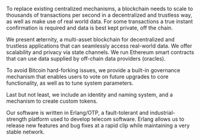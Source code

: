 To replace existing centralized mechanisms, a blockchain needs to scale to thousands of transactions per second in a decentralized and trustless way, as well as make use of real world data. For some transactions a true instant confirmation is required and data is best kept private, off the chain.

We present æternity, a multi-asset blockchain for decentralized and trustless applications that can seamlessly access real-world data. We offer scalability and privacy via state channels. We run Ethereum smart contracts that can use data supplied by off-chain data providers (oracles). 

To avoid Bitcoin hard-forking issues, we provide a built-in governance mechanism that enables users to vote on future upgrades to core functionality, as well as to tune system parameters. 

Last but not least, we include an identity and naming system, and a mechanism to create custom tokens.

Our software is written in Erlang/OTP, a fault-tolerant and industrial-strength platform used to develop telecom software. Erlang allows us to release new features and bug fixes at a rapid clip while maintaining a very stable network.
